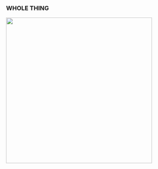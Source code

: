 ### WHOLE THING

<img src= "https://previews.dropbox.com/p/thumb/AAtsAtldHTCCgmfQusUJZVkhtEJv1LvCOyH9P1v1KSzLWe0aLgpnCGiKE972g7fI4X0XDvWQlfgZKW0TcA3ms1-P-2FP688OlhARWKklKq8KoNYgWTlwEG_39eQ4PNeZri5PvzKlCm4FGkJXfK9LpsG_B4FVTTDs5QFnJGDrzp0GSTSakHG0wTq5eFJlTEI0GnQz59o32_9RzIl75z1HYmfX1lumneInF5vo5CTtm1zFdmhXGY2VTn283X5HBQ6b4jeeyRm7wHQoudAsHr-8hJ7O2V8O5r6MNtJfk0zsA42DOXOwU2eK0OfwLycesc8NfGEIDH9tQlpxvmzg22zR4GIlmcPRzqdZmCpxbiV2CE5h0XjUoDgx3bN5AqVjb0J1YoCRbYBEnkqshjrJfIYEaWwU/p.jpeg?fv_content=true&size_mode=5" width="400">